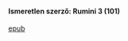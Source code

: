 #### <a name="id_1425">Ismeretlen szerző: Rumini 3 (101)</a>
[epub](https://github.com/BercziSandor/calibre_lib/raw/main/Ismeretlen%20szerzo/Rumini%203%20%281425%29/Rumini%203%20-%20Ismeretlen%20szerzo.epub)


